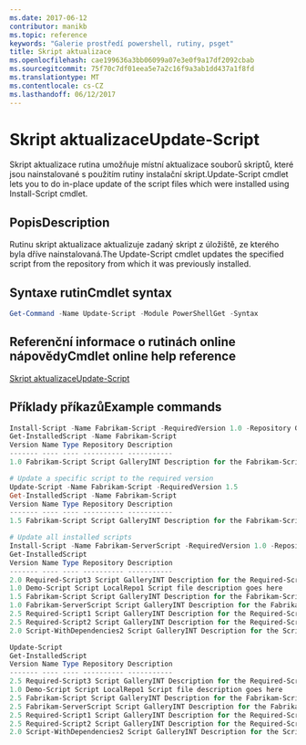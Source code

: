 ```yaml
---
ms.date: 2017-06-12
contributor: manikb
ms.topic: reference
keywords: "Galerie prostředí powershell, rutiny, psget"
title: Skript aktualizace
ms.openlocfilehash: cae199636a3bb06099a07e3e0f9a17df2092cbab
ms.sourcegitcommit: 75f70c7df01eea5e7a2c16f9a3ab1dd437a1f8fd
ms.translationtype: MT
ms.contentlocale: cs-CZ
ms.lasthandoff: 06/12/2017
---
```

# <a name="update-script"></a><span data-ttu-id="a660c-103">Skript aktualizace</span><span class="sxs-lookup"><span data-stu-id="a660c-103">Update-Script</span></span>

<span data-ttu-id="a660c-104">Skript aktualizace rutina umožňuje místní aktualizace souborů skriptů, které jsou nainstalované s použitím rutiny instalační skript.</span><span class="sxs-lookup"><span data-stu-id="a660c-104">Update-Script cmdlet lets you to do in-place update of the script files which were installed using Install-Script cmdlet.</span></span>

## <a name="description"></a><span data-ttu-id="a660c-105">Popis</span><span class="sxs-lookup"><span data-stu-id="a660c-105">Description</span></span>

<span data-ttu-id="a660c-106">Rutinu skript aktualizace aktualizuje zadaný skript z úložiště, ze kterého byla dříve nainstalovaná.</span><span class="sxs-lookup"><span data-stu-id="a660c-106">The Update-Script cmdlet updates the specified script from the repository from which it was previously installed.</span></span>

## <a name="cmdlet-syntax"></a><span data-ttu-id="a660c-107">Syntaxe rutin</span><span class="sxs-lookup"><span data-stu-id="a660c-107">Cmdlet syntax</span></span>

```powershell
Get-Command -Name Update-Script -Module PowerShellGet -Syntax
```
## <a name="cmdlet-online-help-reference"></a><span data-ttu-id="a660c-108">Referenční informace o rutinách online nápovědy</span><span class="sxs-lookup"><span data-stu-id="a660c-108">Cmdlet online help reference</span></span>

[<span data-ttu-id="a660c-109">Skript aktualizace</span><span class="sxs-lookup"><span data-stu-id="a660c-109">Update-Script</span></span>](http://go.microsoft.com/fwlink/?LinkId=619787)

## <a name="example-commands"></a><span data-ttu-id="a660c-110">Příklady příkazů</span><span class="sxs-lookup"><span data-stu-id="a660c-110">Example commands</span></span>
```powershell
Install-Script -Name Fabrikam-Script -RequiredVersion 1.0 -Repository GalleryINT -Scope
Get-InstalledScript -Name Fabrikam-Script
Version Name Type Repository Description
------- ---- ---- ---------- -----------
1.0 Fabrikam-Script Script GalleryINT Description for the Fabrikam-Script script

# Update a specific script to the required version
Update-Script -Name Fabrikam-Script -RequiredVersion 1.5
Get-InstalledScript -Name Fabrikam-Script
Version Name Type Repository Description
------- ---- ---- ---------- -----------
1.5 Fabrikam-Script Script GalleryINT Description for the Fabrikam-Script script

# Update all installed scripts
Install-Script -Name Fabrikam-ServerScript -RequiredVersion 1.0 -Repository GalleryINT -Scope CurrentUser
Get-InstalledScript
Version Name Type Repository Description
------- ---- ---- ---------- -----------
2.0 Required-Script3 Script GalleryINT Description for the Required-Script3 script
1.0 Demo-Script Script LocalRepo1 Script file description goes here
1.5 Fabrikam-Script Script GalleryINT Description for the Fabrikam-Script script
1.0 Fabrikam-ServerScript Script GalleryINT Description for the Fabrikam-ServerScript script
2.5 Required-Script1 Script GalleryINT Description for the Required-Script1 script
2.5 Required-Script2 Script GalleryINT Description for the Required-Script2 script
2.0 Script-WithDependencies2 Script GalleryINT Description for the Script-WithDependencies2 script

Update-Script
Get-InstalledScript
Version Name Type Repository Description
------- ---- ---- ---------- -----------
2.5 Required-Script3 Script GalleryINT Description for the Required-Script3 script
1.0 Demo-Script Script LocalRepo1 Script file description goes here
2.5 Fabrikam-Script Script GalleryINT Description for the Fabrikam-Script script
2.5 Fabrikam-ServerScript Script GalleryINT Description for the Fabrikam-ServerScript script
2.5 Required-Script1 Script GalleryINT Description for the Required-Script1 script
2.5 Required-Script2 Script GalleryINT Description for the Required-Script2 script
2.0 Script-WithDependencies2 Script GalleryINT Description for the Script-WithDependencies2 script
```

